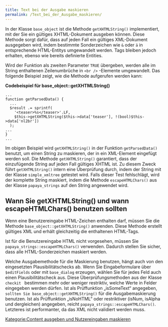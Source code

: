 ```yaml
---
title: Text bei der Ausgabe maskieren
permalink: /Text_bei_der_Ausgabe_maskieren/
---
```


In der Klasse `base_object` ist die Methode `getXHTMLString()` implementiert, mit der Sie ein gültiges XHTML-Dokument ausgeben können. Diese Methode sorgt dafür, dass auf jeden Fall ein gültiges XML-Dokument ausgegeben wird, indem bestimmte Sonderzeichen wie `&` oder `ä` in entsprechende HTML-Entitys umgewandelt werden. Tags bleiben jedoch erhalten, ebenso wie bereits definierte Entities.

Wird der Funktion als zweiten Parameter `TRUE` übergeben, werden alle im String enthaltenen Zeilenumbrüche in `<br
    />` -Elemente umgewandelt. Das folgende Beispiel zeigt, wie die Methode aufgerufen werden kann:

**Codebeispiel für base_object::getXHTMLString()**

~~~~ {.php}
...
function getParsedData() {
  ...
  $result .= sprintf(
    '<teaser>%s</teaser>'.LF,
    $this->getXHTMLString($this->data['teaser'], !(bool)$this->data['nl2br'])
  );
...
}
...
~~~~

Im obigen Beispiel wird `getXHTMLString()` in der Funktion `getParsedData()` benutzt, um einen String zu maskieren, der in ein XML-Element eingefügt werden soll. Die Methode `getXHTMLString()` garantiert, dass der einzufügende String auf jeden Fall gültiges XHTML ist. Zu diesem Zweck führt `getXHTMLString()` intern eine Überprüfung durch, indem der String mit der Klasse `simple_xmltree` getestet wird. Falls dieser Test fehlschlägt, wird der komplette String maskiert, indem die Methode `escapeHTMLChars()` aus der Klasse `papaya_strings` auf den String angewendet wird.

Wann Sie getXHTMLString() und wann escapeHTMLChars() benutzen sollten
---------------------------------------------------------------------

Wenn eine Benutzereingabe HTML-Zeichen enthalten darf, müssen Sie die Methode `base_object::getXHTMLString()` anwenden. Diese Methode erstellt gültiges XML und erhält gleichzeitig die enthaltenen HTML-Tags.

Ist für die Benutzereingabe HTML nicht vorgesehen, müssen Sie `papaya_strings::escapeHTMLChars()` verwenden. Dadurch stellen Sie sicher, dass alle HTML-Sonderzeichen maskiert werden.

Welche Ausgabemethode für die Maskierung benutzen, hängt auch von den eingesetzten Plausibilitätschecks ab. Wenn Sie Eingabeformulare über `$editFields` oder mit `base_dialog` erzeugen, wählen Sie für jedes Feld auch einen Plausibilitätscheck aus. Diese Überprüfungsmethoden aus der Klasse `checkit ` bestimmen mehr oder weniger restriktiv, welche Werte in Felder eingegeben werden dürfen. Ist als Prüffunktion „isSomeText“ angegeben, `sollten Sie
    base_object::getXHTMLString()` für die Ausgabemaskierung benutzen. Ist als Prüffunktion „isNoHTML“ oder restriktiver (isNum, isAlpha und dergleichen) angegeben, reicht `papaya_strings::escapeHTMLChars()`. Letzteres ist performanter, da das XML nicht validiert werden muss.

[Kategorie:Content ausgeben und Nutzereingaben maskieren](export_de/Kategorie:Content_ausgeben_und_Nutzereingaben_maskieren )
